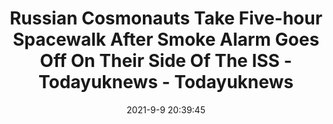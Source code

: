 ---
"title": "Russian Cosmonauts Take Five-hour Spacewalk After Smoke Alarm Goes Off On Their Side Of The ISS - Todayuknews - Todayuknews"
"date": "2021-9-9 20:39:45"
"feed_name": "GOOGLENEWS"
"feed_website": "https://news.google.com/search?q=drilling%2Bincident&hl=en-US&gl=US&ceid=US:en"
"feed_rss": "https://news.google.com/rss/search?q=drilling%2Bincident&hl=en-US&gl=US&ceid=US:en"
"link": "https://todayuknews.com/science/russian-cosmonauts-take-five-hour-spacewalk-after-smoke-alarm-goes-off-on-their-side-of-the-iss/"
"file": "_posts/2021-9-9-20-39-45_GOOGLENEWS_37a4c8e3e3e128cf566c458358b640105932ac0d.md"
"accident": "0"
"drilling": "0"
---
